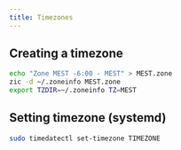```yaml
---
title: Timezones
---
```


## Creating a timezone

```bash
echo "Zone MEST -6:00 - MEST" > MEST.zone
zic -d ~/.zoneinfo MEST.zone
export TZDIR=~/.zoneinfo TZ=MEST
```

## Setting timezone (systemd)

```bash
sudo timedatectl set-timezone TIMEZONE
```
